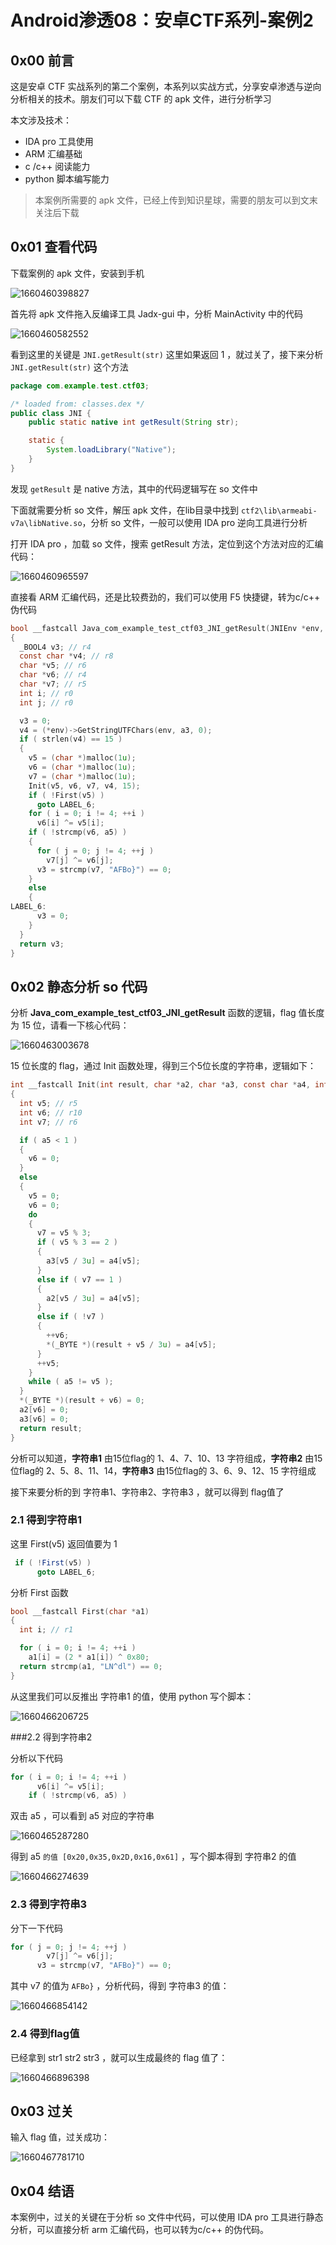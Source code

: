 # Android渗透08：安卓CTF系列-案例2

## 0x00 前言

这是安卓 CTF 实战系列的第二个案例，本系列以实战方式，分享安卓渗透与逆向分析相关的技术。朋友们可以下载 CTF 的 apk 文件，进行分析学习

本文涉及技术：

+ IDA pro 工具使用
+ ARM 汇编基础
+ c /c++ 阅读能力
+ python 脚本编写能力

> 本案例所需要的 apk 文件，已经上传到知识星球，需要的朋友可以到文末关注后下载



## 0x01 查看代码

下载案例的 apk 文件，安装到手机

![1660460398827](20220815-Android渗透08-安卓CTF系列-案例2.assets/1660460398827.png)

首先将 apk 文件拖入反编译工具 Jadx-gui 中，分析 MainActivity 中的代码

![1660460582552](20220815-Android渗透08-安卓CTF系列-案例2.assets/1660460582552.png)

看到这里的关键是 `JNI.getResult(str)` 这里如果返回 1 ，就过关了，接下来分析 `JNI.getResult(str)` 这个方法

```java
package com.example.test.ctf03;

/* loaded from: classes.dex */
public class JNI {
    public static native int getResult(String str);

    static {
        System.loadLibrary("Native");
    }
}
```

发现 `getResult` 是 native 方法，其中的代码逻辑写在 so 文件中

下面就需要分析 so 文件，解压 apk 文件，在lib目录中找到 `ctf2\lib\armeabi-v7a\libNative.so`，分析 so 文件，一般可以使用 IDA pro 逆向工具进行分析

打开 IDA pro ，加载 so 文件，搜索 getResult 方法，定位到这个方法对应的汇编代码：

![1660460965597](20220815-Android渗透08-安卓CTF系列-案例2.assets/1660460965597.png)

直接看 ARM 汇编代码，还是比较费劲的，我们可以使用 F5 快捷键，转为c/c++ 伪代码

```c
bool __fastcall Java_com_example_test_ctf03_JNI_getResult(JNIEnv *env, jobject obj, int a3)
{
  _BOOL4 v3; // r4
  const char *v4; // r8
  char *v5; // r6
  char *v6; // r4
  char *v7; // r5
  int i; // r0
  int j; // r0

  v3 = 0;
  v4 = (*env)->GetStringUTFChars(env, a3, 0);
  if ( strlen(v4) == 15 )
  {
    v5 = (char *)malloc(1u);
    v6 = (char *)malloc(1u);
    v7 = (char *)malloc(1u);
    Init(v5, v6, v7, v4, 15);
    if ( !First(v5) )
      goto LABEL_6;
    for ( i = 0; i != 4; ++i )
      v6[i] ^= v5[i];
    if ( !strcmp(v6, a5) )
    {
      for ( j = 0; j != 4; ++j )
        v7[j] ^= v6[j];
      v3 = strcmp(v7, "AFBo}") == 0;
    }
    else
    {
LABEL_6:
      v3 = 0;
    }
  }
  return v3;
}
```

## 0x02 静态分析 so 代码

分析 **Java_com_example_test_ctf03_JNI_getResult** 函数的逻辑，flag 值长度为 15 位，请看一下核心代码：

![1660463003678](20220815-Android渗透08-安卓CTF系列-案例2.assets/1660463003678.png)

15 位长度的 flag，通过 Init 函数处理，得到三个5位长度的字符串，逻辑如下：

```c
int __fastcall Init(int result, char *a2, char *a3, const char *a4, int a5)
{
  int v5; // r5
  int v6; // r10
  int v7; // r6

  if ( a5 < 1 )
  {
    v6 = 0;
  }
  else
  {
    v5 = 0;
    v6 = 0;
    do
    {
      v7 = v5 % 3;
      if ( v5 % 3 == 2 )
      {
        a3[v5 / 3u] = a4[v5];
      }
      else if ( v7 == 1 )
      {
        a2[v5 / 3u] = a4[v5];
      }
      else if ( !v7 )
      {
        ++v6;
        *(_BYTE *)(result + v5 / 3u) = a4[v5];
      }
      ++v5;
    }
    while ( a5 != v5 );
  }
  *(_BYTE *)(result + v6) = 0;
  a2[v6] = 0;
  a3[v6] = 0;
  return result;
}
```

分析可以知道，**字符串1** 由15位flag的 1、4、7、10、13 字符组成，**字符串2** 由15位flag的 2、5、8、11、14，**字符串3** 由15位flag的 3、6、9、12、15 字符组成

接下来要分析的到 字符串1、字符串2、字符串3 ，就可以得到 flag值了

### 2.1 得到字符串1

这里 First(v5) 返回值要为 1

```java
 if ( !First(v5) )
      goto LABEL_6;
```

分析 First 函数

```c
bool __fastcall First(char *a1)
{
  int i; // r1

  for ( i = 0; i != 4; ++i )
    a1[i] = (2 * a1[i]) ^ 0x80;
  return strcmp(a1, "LN^dl") == 0;
}
```

从这里我们可以反推出 字符串1 的值，使用 python 写个脚本：

![1660466206725](20220815-Android渗透08-安卓CTF系列-案例2.assets/1660466206725.png)



###2.2 得到字符串2

分析以下代码

```c
for ( i = 0; i != 4; ++i )
      v6[i] ^= v5[i];
    if ( !strcmp(v6, a5) )
```

双击 a5 ，可以看到 a5 对应的字符串

![1660465287280](20220815-Android渗透08-安卓CTF系列-案例2.assets/1660465287280.png)

得到 a5 `的值 [0x20,0x35,0x2D,0x16,0x61]` ，写个脚本得到 字符串2 的值

![1660466274639](20220815-Android渗透08-安卓CTF系列-案例2.assets/1660466274639.png)



### 2.3 得到字符串3

分下一下代码

```c
for ( j = 0; j != 4; ++j )
        v7[j] ^= v6[j];
      v3 = strcmp(v7, "AFBo}") == 0;
```

其中 v7 的值为 `AFBo}` ，分析代码，得到 字符串3 的值：

![1660466854142](20220815-Android渗透08-安卓CTF系列-案例2.assets/1660466854142.png)

### 2.4 得到flag值

已经拿到 str1 str2 str3 ，就可以生成最终的 flag 值了：

![1660466896398](20220815-Android渗透08-安卓CTF系列-案例2.assets/1660466896398.png)



## 0x03 过关

输入 flag 值，过关成功：

![1660467781710](20220815-Android渗透08-安卓CTF系列-案例2.assets/1660467781710.png)

## 0x04 结语

本案例中，过关的关键在于分析 so 文件中代码，可以使用 IDA pro 工具进行静态分析，可以直接分析 arm 汇编代码，也可以转为c/c++ 的伪代码。



